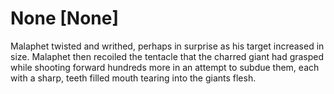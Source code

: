 # None [None]
Malaphet twisted and writhed, perhaps in surprise as his target increased in size. Malaphet then recoiled the tentacle that the charred giant had grasped while shooting forward hundreds more in an attempt to subdue them, each with a sharp, teeth filled mouth tearing into the giants flesh.
